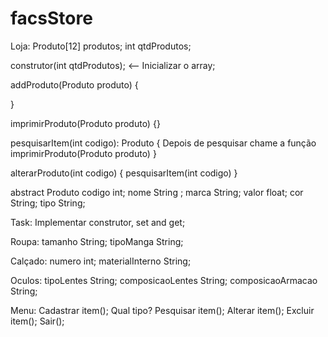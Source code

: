 # facsStore

Loja:
Produto[12] produtos;
int qtdProdutos;

construtor(int qtdProdutos); <-- Inicializar o array;

addProduto(Produto produto) {
  		
}

imprimirProduto(Produto produto) {}


pesquisarItem(int codigo): Produto {
	Depois de pesquisar chame a função imprimirProduto(Produto produto)
}

alterarProduto(int codigo) {
	pesquisarItem(int codigo)
}



abstract Produto
codigo int;
nome String ;
marca String;
valor float;
cor String;
tipo String;


Task: Implementar construtor, set and get;

Roupa:
tamanho String;
tipoManga String;

Calçado:
numero int;
materialInterno String;

Oculos:
tipoLentes String;
composicaoLentes String;
composicaoArmacao String;


Menu:
Cadastrar item(); Qual tipo?
Pesquisar item();
Alterar item();
Excluir item();
Sair();




